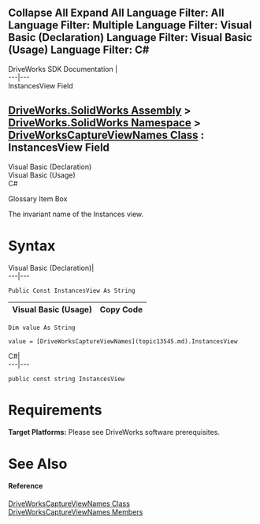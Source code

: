 Collapse All Expand All Language Filter: All  Language Filter: Multiple  Language Filter: Visual Basic (Declaration) Language Filter: Visual Basic (Usage) Language Filter: C#  
---  
DriveWorks SDK Documentation  |   
---|---  
InstancesView Field   
  
[DriveWorks.SolidWorks Assembly](topic13342.md) > [DriveWorks.SolidWorks Namespace](topic13345.md) > [DriveWorksCaptureViewNames Class](topic13545.md) : InstancesView Field  
---  
  
Visual Basic (Declaration)    
Visual Basic (Usage)    
C# 

Glossary Item Box

The invariant name of the Instances view. 

# Syntax

Visual Basic (Declaration)|   
---|---  
      
    
    Public Const InstancesView As String  
  
Visual Basic (Usage)| Copy Code  
---|---  
      
    
    Dim value As String
     
    value = [DriveWorksCaptureViewNames](topic13545.md).InstancesView  
  
C#|   
---|---  
      
    
    public const string InstancesView  
  
# Requirements

**Target Platforms:** Please see DriveWorks software prerequisites.

# See Also

#### Reference

[DriveWorksCaptureViewNames Class](topic13545.md)   
[DriveWorksCaptureViewNames Members](topic13546.md)


